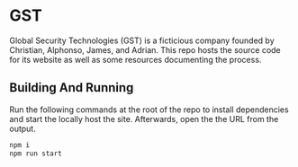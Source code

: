 # GST

Global Security Technologies (GST) is a ficticious company founded by 
Christian, Alphonso, James, and Adrian. This repo hosts the source code for its 
website as well as some resources documenting the process.

## Building And Running

Run the following commands at the root of the repo to install dependencies and 
start the locally host the site. Afterwards, open the the URL from the output.

```sh
npm i
npm run start
```

